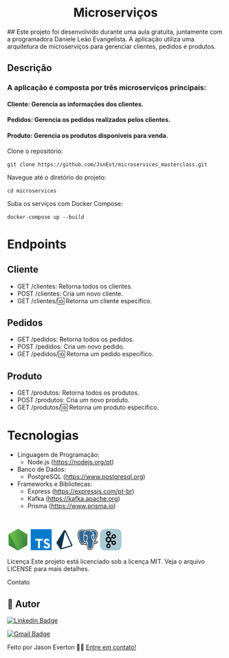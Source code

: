 
<h1 align="center">
 Microserviços
</h1>
## Este projeto foi desenvolvido durante uma aula gratuita, juntamente com a programadora Daniele Leão Evangelista. A aplicação utiliza uma arquitetura de microserviços para gerenciar clientes, pedidos e produtos.

## Descrição
### A aplicação é composta por três microserviços principais:

#### Cliente: Gerencia as informações dos clientes.
#### Pedidos: Gerencia os pedidos realizados pelos clientes.
#### Produto: Gerencia os produtos disponíveis para venda.



Clone o repositório:

```
git clone https://github.com/JsnEvt/microservices_masterclass.git
```
Navegue até o diretório do projeto:

```
cd microservices
```
Suba os serviços com Docker Compose:

```
docker-compose up --build
```
# Endpoints
## Cliente
 - GET /clientes: Retorna todos os clientes.
 - POST /clientes: Cria um novo cliente.
 - GET /clientes/:id: Retorna um cliente específico.
## Pedidos
 - GET /pedidos: Retorna todos os pedidos.
 - POST /pedidos: Cria um novo pedido.
 - GET /pedidos/:id: Retorna um pedido específico.
## Produto
 - GET /produtos: Retorna todos os produtos.
 - POST /produtos: Cria um novo produto.
 - GET /produtos/:id: Retorna um produto específico.

# Tecnologias
- Linguagem de Programação: 
   - Node.js (https://nodejs.org/pt)
- Banco de Dados:
   - PostgreSQL (https://www.postgresql.org)
- Frameworks e Bibliotecas:
   - Express (https://expressjs.com/pt-br)
   - Kafka (https://kafka.apache.org)
   - Prisma (https://www.prisma.io)
<br>
<p>
<img alt="node"  title="Node" src="img/node.svg" width="50px">
<img alt="ts"  title="TS" src="img/ts.svg" width="50px">
<img alt="prisma"  title="Prisma" src="img/prisma.png" width="50px">
<img alt="postgres"  title="Postgres" src="img/postgres.svg" width="50px">
<img alt="kafka" title="Kafka" src="img/Kafka.svg" width="50px">
</p>

Licença
Este projeto está licenciado sob a licença MIT. Veja o arquivo LICENSE para mais detalhes.

Contato
## 🦸 Autor

[![Linkedin Badge](https://img.shields.io/badge/-Jason-blue?style=flat-square&logo=Linkedin&logoColor=white&link=https://www.linkedin.com/in/jason-everton/)](https://www.linkedin.com/in/jason-everton/)

[![Gmail Badge](https://img.shields.io/badge/-jasonemsw10@gmail.com-c14438?style=flat-square&logo=Gmail&logoColor=white&link=mailto:jasonemsw10@gmail.com)](mailto:jasonemsw10@gmail.com)

Feito por Jason Everton 👋🏽 [Entre em contato!](https://www.linkedin.com/in/jason-everton)

